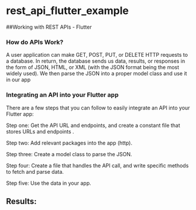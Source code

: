 # rest_api_flutter_example

##Working with REST APIs - Flutter

### How do APIs Work?
A user application can make GET, POST, PUT, or DELETE HTTP requests to a database. 
In return, the database sends us data, results, or responses in the form of JSON, 
HTML, or XML (with the JSON format being the most widely used). 
We then parse the JSON into a proper model class and use it in our app

### Integrating an API into your Flutter app

There are a few steps that you can follow to easily integrate an API into your Flutter app:

Step one: Get the API URL and endpoints, and create a constant file that stores URLs and endpoints .

Step two: Add relevant packages into the app (http).

Step three: Create a model class to parse the JSON.

Step four: Create a file that handles the API call, and write specific methods to fetch and parse data.

Step five: Use the data in your app.


## Results: